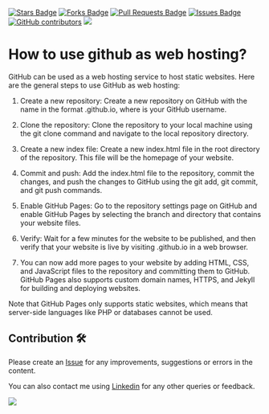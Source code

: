 <a href="https://github.com/drshahizan/learn-github/stargazers"><img src="https://img.shields.io/github/stars/drshahizan/learn-github" alt="Stars Badge"/></a>
<a href="https://github.com/drshahizan/learn-github/network/members"><img src="https://img.shields.io/github/forks/drshahizan/learn-github" alt="Forks Badge"/></a>
<a href="https://github.com/drshahizan/learn-github/pulls"><img src="https://img.shields.io/github/issues-pr/drshahizan/learn-github" alt="Pull Requests Badge"/></a>
<a href="https://github.com/drshahizan/learn-github/issues"><img src="https://img.shields.io/github/issues/drshahizan/learn-github" alt="Issues Badge"/></a>
<a href="https://github.com/drshahizan/learn-github/graphs/contributors"><img alt="GitHub contributors" src="https://img.shields.io/github/contributors/drshahizan/learn-github?color=2b9348"></a>
![](https://visitor-badge.glitch.me/badge?page_id=drshahizan/learn-cloud)

# How to use github as web hosting?
GitHub can be used as a web hosting service to host static websites. Here are the general steps to use GitHub as web hosting:

1. Create a new repository: Create a new repository on GitHub with the name in the format <username>.github.io, where <username> is your GitHub username.

2. Clone the repository: Clone the repository to your local machine using the git clone command and navigate to the local repository directory.

3. Create a new index file: Create a new index.html file in the root directory of the repository. This file will be the homepage of your website.

4. Commit and push: Add the index.html file to the repository, commit the changes, and push the changes to GitHub using the git add, git commit, and git push commands.

5. Enable GitHub Pages: Go to the repository settings page on GitHub and enable GitHub Pages by selecting the branch and directory that contains your website files.

6. Verify: Wait for a few minutes for the website to be published, and then verify that your website is live by visiting <username>.github.io in a web browser.

7. You can now add more pages to your website by adding HTML, CSS, and JavaScript files to the repository and committing them to GitHub. GitHub Pages also supports custom domain names, HTTPS, and Jekyll for building and deploying websites.

Note that GitHub Pages only supports static websites, which means that server-side languages like PHP or databases cannot be used.

  ## Contribution 🛠️
Please create an [Issue](https://github.com/drshahizan/learn-github/issues) for any improvements, suggestions or errors in the content.

You can also contact me using [Linkedin](https://www.linkedin.com/in/drshahizan/) for any other queries or feedback.

![](https://visitor-badge.glitch.me/badge?page_id=drshahizan)
